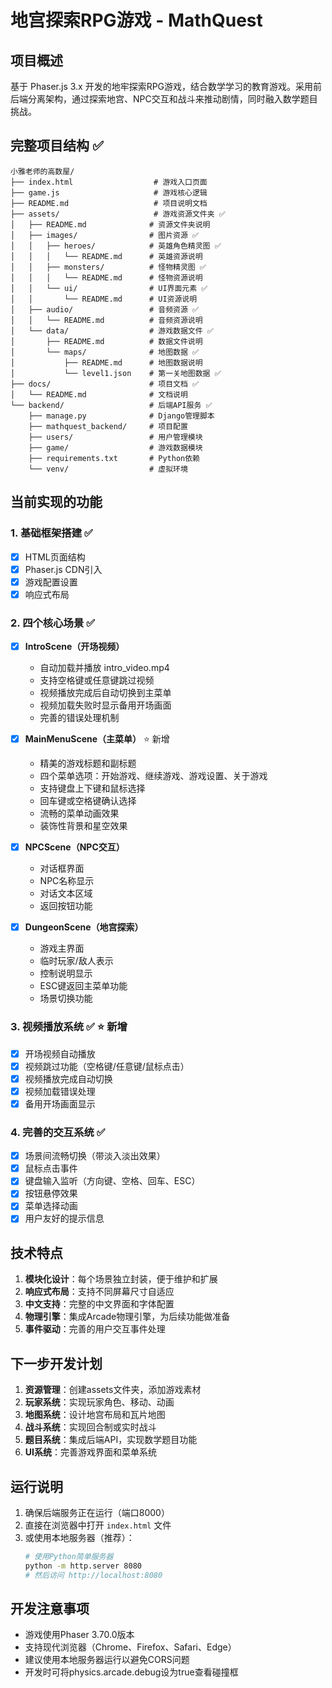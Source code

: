 # 地宫探索RPG游戏 - MathQuest

## 项目概述
基于 Phaser.js 3.x 开发的地牢探索RPG游戏，结合数学学习的教育游戏。采用前后端分离架构，通过探索地宫、NPC交互和战斗来推动剧情，同时融入数学题目挑战。

## 完整项目结构 ✅
```
小雅老师的高数屋/
├── index.html                  # 游戏入口页面
├── game.js                     # 游戏核心逻辑
├── README.md                   # 项目说明文档
├── assets/                     # 游戏资源文件夹 ✅
│   ├── README.md              # 资源文件夹说明
│   ├── images/                # 图片资源 ✅
│   │   ├── heroes/            # 英雄角色精灵图 ✅
│   │   │   └── README.md      # 英雄资源说明
│   │   ├── monsters/          # 怪物精灵图 ✅
│   │   │   └── README.md      # 怪物资源说明
│   │   └── ui/                # UI界面元素 ✅
│   │       └── README.md      # UI资源说明
│   ├── audio/                 # 音频资源 ✅
│   │   └── README.md          # 音频资源说明
│   └── data/                  # 游戏数据文件 ✅
│       ├── README.md          # 数据文件说明
│       └── maps/              # 地图数据 ✅
│           ├── README.md      # 地图数据说明
│           └── level1.json    # 第一关地图数据 ✅
├── docs/                      # 项目文档 ✅
│   └── README.md              # 文档说明
└── backend/                   # 后端API服务 ✅
    ├── manage.py              # Django管理脚本
    ├── mathquest_backend/     # 项目配置
    ├── users/                 # 用户管理模块
    ├── game/                  # 游戏数据模块
    ├── requirements.txt       # Python依赖
    └── venv/                  # 虚拟环境
```

## 当前实现的功能

### 1. 基础框架搭建 ✅
- [x] HTML页面结构
- [x] Phaser.js CDN引入
- [x] 游戏配置设置
- [x] 响应式布局

### 2. 四个核心场景 ✅
- [x] **IntroScene（开场视频）**
  - 自动加载并播放 intro_video.mp4
  - 支持空格键或任意键跳过视频
  - 视频播放完成后自动切换到主菜单
  - 视频加载失败时显示备用开场画面
  - 完善的错误处理机制

- [x] **MainMenuScene（主菜单）** ⭐ 新增
  - 精美的游戏标题和副标题
  - 四个菜单选项：开始游戏、继续游戏、游戏设置、关于游戏
  - 支持键盘上下键和鼠标选择
  - 回车键或空格键确认选择
  - 流畅的菜单动画效果
  - 装饰性背景和星空效果

- [x] **NPCScene（NPC交互）**
  - 对话框界面
  - NPC名称显示
  - 对话文本区域
  - 返回按钮功能

- [x] **DungeonScene（地宫探索）**
  - 游戏主界面
  - 临时玩家/敌人表示
  - 控制说明显示
  - ESC键返回主菜单功能
  - 场景切换功能

### 3. 视频播放系统 ✅ ⭐ 新增
- [x] 开场视频自动播放
- [x] 视频跳过功能（空格键/任意键/鼠标点击）
- [x] 视频播放完成自动切换
- [x] 视频加载错误处理
- [x] 备用开场画面显示

### 4. 完善的交互系统 ✅
- [x] 场景间流畅切换（带淡入淡出效果）
- [x] 鼠标点击事件
- [x] 键盘输入监听（方向键、空格、回车、ESC）
- [x] 按钮悬停效果
- [x] 菜单选择动画
- [x] 用户友好的提示信息

## 技术特点

1. **模块化设计**：每个场景独立封装，便于维护和扩展
2. **响应式布局**：支持不同屏幕尺寸自适应
3. **中文支持**：完整的中文界面和字体配置
4. **物理引擎**：集成Arcade物理引擎，为后续功能做准备
5. **事件驱动**：完善的用户交互事件处理

## 下一步开发计划

1. **资源管理**：创建assets文件夹，添加游戏素材
2. **玩家系统**：实现玩家角色、移动、动画
3. **地图系统**：设计地宫布局和瓦片地图
4. **战斗系统**：实现回合制或实时战斗
5. **题目系统**：集成后端API，实现数学题目功能
6. **UI系统**：完善游戏界面和菜单系统

## 运行说明

1. 确保后端服务正在运行（端口8000）
2. 直接在浏览器中打开 `index.html` 文件
3. 或使用本地服务器（推荐）：
   ```bash
   # 使用Python简单服务器
   python -m http.server 8080
   # 然后访问 http://localhost:8080
   ```

## 开发注意事项

- 游戏使用Phaser 3.70.0版本
- 支持现代浏览器（Chrome、Firefox、Safari、Edge）
- 建议使用本地服务器运行以避免CORS问题
- 开发时可将physics.arcade.debug设为true查看碰撞框
